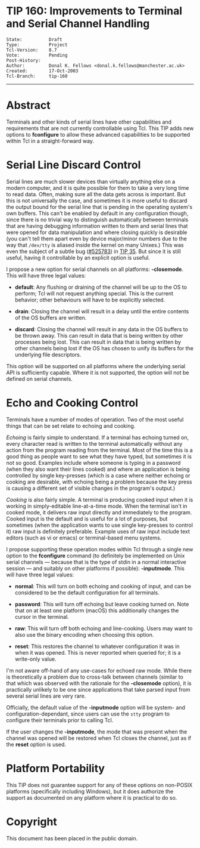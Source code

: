 # TIP 160: Improvements to Terminal and Serial Channel Handling
	State:          Draft
	Type:           Project
	Tcl-Version:    8.7
	Vote:           Pending
	Post-History:	
	Author:         Donal K. Fellows <donal.k.fellows@manchester.ac.uk>
	Created:        17-Oct-2003
	Tcl-Branch:     tip-160
-----

# Abstract

Terminals and other kinds of serial lines have other capabilities and
requirements that are not currently controllable using Tcl.  This TIP
adds new options to **fconfigure** to allow these advanced
capabilities to be supported within Tcl in a straight-forward way.

# Serial Line Discard Control

Serial lines are much slower devices than virtually anything else on a
modern computer, and it is quite possible for them to take a very long
time to read data.  Often, making sure all the data gets across is
important.  But this is not universally the case, and sometimes it is
more useful to discard the output bound for the serial line that is
pending in the operating system's own buffers.  This can't be enabled
by default in any configuration though, since there is no trivial way
to distinguish automatically between terminals that are having
debugging information written to them and serial lines that were
opened for data manipulation and where closing quickly is desirable
\(you can't tell them apart even by device major/minor numbers due to
the way that `/dev/tty` is aliased inside the kernel on many Unixes.\)
This was even the subject of a subtle bug \([\#525783](https://core.tcl-lang.org/tcl/tktview/525783ffffffffffffff)\) in [TIP 35](35.md).  But
since it is still useful, having it controllable by an explicit option
is useful.

I propose a new option for serial channels on all platforms:
**-closemode**.  This will have three legal values:

 * **default**: Any flushing or draining of the channel will be up to the OS
   to perform; Tcl will not request anything special. This is the current
   behavior; other behaviours will have to be explicitly selected.

 * **drain**: Closing the channel will result in a delay until the entire
   contents of the OS buffers are written.

 * **discard**: Closing the channel will result in any data in the OS buffers
   to be thrown away.  This can result in data that is being written by other
   processes being lost. This can result in data that is being written by
   other channels being lost if the OS has chosen to unify its buffers for the
   underlying file descriptors.

This option will be supported on all platforms where the underlying
serial API is sufficiently capable.  Where it is not supported, the
option will not be defined on serial channels.

# Echo and Cooking Control

Terminals have a number of modes of operation.  Two of the most useful
things that can be set relate to echoing and cooking.

_Echoing_ is fairly simple to understand.  If a terminal has echoing
turned on, every character read is written to the terminal
automatically without any action from the program reading from the
terminal.  Most of the time this is a good thing as people want to
see what they have typed, but sometimes it is not so good.  Examples
include where someone is typing in a password \(when they also want
their lines cooked\) and where an application is being controlled by
single key-presses \(which is a case where neither echoing or cooking
are desirable, with echoing being a problem because the key press is
causing a different set of visible changes in the program's output.\)

_Cooking_ is also fairly simple.  A terminal is producing cooked input
when it is working in simply-editable line-at-a-time mode.  When the
terminal isn't in cooked mode, it delivers raw input directly and
immediately to the program.  Cooked input is the default and is useful
for a lot of purposes, but sometimes \(when the application wants to
use single key-presses to control it\) raw input is definitely
preferable.  Example uses of raw input include text editors \(such as
vi or emacs\) or terminal-based menu systems.

I propose supporting these operation modes within Tcl through a single
new option to the **fconfigure** command \(to definitely be implemented
on Unix serial channels — because that is the type of stdin in a
normal interactive session — and suitably on other platforms if
possible\): **-inputmode**.  This will have three legal values:

 * **normal**: This will turn on both echoing and cooking of input, and can be
   considered to be the default configuration for all terminals.

 * **password**: This will turn off echoing but leave cooking turned on.  Note
   that on at least one platform (macOS) this additionally changes the cursor
   in the terminal.

 * **raw**: This will turn off both echoing and line-cooking. Users may want
   to also use the binary encoding when choosing this option.

 * **reset**: This restores the channel to whatever configuration it was in
   when it was opened. This is never reported when queried for; it is a
   write-only value.

I'm not aware off-hand of any use-cases for echoed raw mode.  While
there is theoretically a problem due to cross-talk between channels
\(similar to that which was observed with the rationale for the
**-closemode** option\), it is practically unlikely to be one since
applications that take parsed input from several serial lines are very
rare.

Officially, the default value of the **-inputmode** option will be
system- and configuration-dependant, since users can use the `stty`
program to configure their terminals prior to calling Tcl.

If the user changes the **-inputmode**, the mode that was present when the
channel was opened will be restored when Tcl closes the channel, just as if
the **reset** option is used.

# Platform Portability

This TIP does not guarantee support for any of these options on non-POSIX
platforms (specifically including Windows), but it does authorize the support
as documented on any platform where it is practical to do so.

# Copyright

This document has been placed in the public domain.
